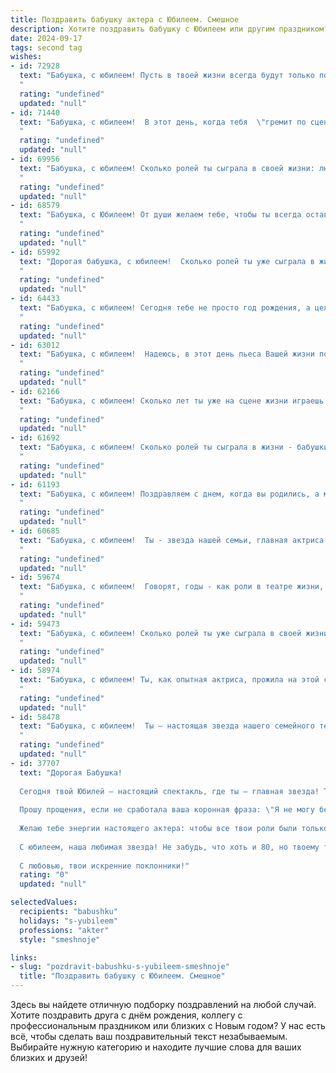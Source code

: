 ```yaml
---
title: Поздравить бабушку актера с Юбилеем. Смешное
description: Хотите поздравить бабушку с Юбилеем или другим праздником? Наш ИИ создаст незабываемое поздравление, а вы обязательно выделитесь среди других.  
date: 2024-09-17
tags: second tag
wishes:
- id: 72928
  text: "Бабушка, с юбилеем! Пусть в твоей жизни всегда будут только положительные роли, а сцена жизни будет яркой и полной оваций!
  "
  rating: "undefined"
  updated: "null"
- id: 71440
  text: "Бабушка, с юбилеем!  В этот день, когда тебя  \"гремит по сцене\" вся родня,  мы хотим пожелать, чтобы ты, как артист,  зажигала на сцене жизни еще долгие годы! 🎭🎂🥂🍾
  "
  rating: "undefined"
  updated: "null"
- id: 69956
  text: "Бабушка, с юбилеем! Сколько ролей ты сыграла в своей жизни: любящая бабушка, заботливая хозяйка, строгая учительница, а порой даже грозный дракон! Спасибо тебе за все эти роли, все они были незабываемы! Желаем тебе еще много ярких и интересных выступлений на жизненной сцене, аплодисментов и счастливых зрителей!
  "
  rating: "undefined"
  updated: "null"
- id: 68579
  text: "Бабушка, с Юбилеем! От души желаем тебе, чтобы ты всегда оставалась  яркой звездой, но  в хорошем смысле, конечно!  Пусть твой актерский талант никогда не угасает, а сцена жизни дарит тебе только  положительные роли! 🎉
  "
  rating: "undefined"
  updated: "null"
- id: 65992
  text: "Дорогая бабушка, с юбилеем!  Сколько ролей ты уже сыграла в жизни: любящей мамы, мудрого советчика, неподражаемого рассказчика сказок. Но твоя главная роль - это роль невероятной бабушки, которая всегда умеет поднять настроение и сделать жизнь ярче! Желаем тебе еще многих лет на сцене жизни, полных оваций, аплодисментов и, конечно, конфет! 🥳🎉
  "
  rating: "undefined"
  updated: "null"
- id: 64433
  text: "Бабушка, с юбилеем! Сегодня тебе не просто год рождения, а целый спектакль жизни! Поздравляем с премьерой нового акта, где ты, как всегда, в главной роли! Желаем тебе самых ярких оваций, самых искренних аплодисментов и самых запоминающихся ролей!
  "
  rating: "undefined"
  updated: "null"
- id: 63012
  text: "Бабушка, с юбилеем!  Надеюсь, в этот день пьеса Вашей жизни полна смеха, а сцена -  усыпана цветами!  Пусть аплодисменты не смолкают, а роли всегда будут главными!
  "
  rating: "undefined"
  updated: "null"
- id: 62166
  text: "Бабушка, с юбилеем! Сколько лет ты уже на сцене жизни играешь главные роли – от строгой, но любящей мамы до мудрой и веселой бабушки!  Ты – настоящая звезда, которая  сияет ярче всех! Желаем тебе новых ролей, оваций и бурных аплодисментов от всей семьи!
  "
  rating: "undefined"
  updated: "null"
- id: 61692
  text: "Бабушка, с юбилеем! Сколько ролей ты сыграла в жизни - бабушки, мамы, подруги,  даже, может быть, злодейки, когда внуков наказывала. Но самая главная твоя роль - это роль любимой бабушки, которую ты играешь блестяще уже столько лет! Желаем тебе новых ролей, ярких эмоций и  огромного количества аплодисментов!
  "
  rating: "undefined"
  updated: "null"
- id: 61193
  text: "Бабушка, с юбилеем! Поздравляем с днем, когда вы родились, а мир получил талантливую актрису, способную сыграть любую роль! Пусть  в вашей жизни будет много ярких ролей, аплодисментов и оваций.  Будьте здоровы, бодры и полны энтузиазма!
  "
  rating: "undefined"
  updated: "null"
- id: 60685
  text: "Бабушка, с юбилеем!  Ты - звезда нашей семьи, главная актриса в спектакле под названием \"Жизнь\"!  И пусть у тебя уже есть свой \"Оскар\" за \"Лучшую бабушку\", мы желаем тебе еще много ярких ролей в жизни, аплодисментов и, конечно, любви!
  "
  rating: "undefined"
  updated: "null"
- id: 59674
  text: "Бабушка, с юбилеем!  Говорят, годы - как роли в театре жизни, а ты играешь их с такой страстью, что нам, зрителям, просто некуда деться!  Мы желаем тебе новых ролей, только в комедийных жанрах, чтобы смех и радость звучали в твоей жизни всегда!  Будь здорова, любима и вечно юна, как героиня твоего любимого спектакля! 🎉
  "
  rating: "undefined"
  updated: "null"
- id: 59473
  text: "Бабушка, с юбилеем! Сколько ролей ты уже сыграла в своей жизни: любящей мамы, мудрой бабушки, и, конечно же, блистательной актрисы! Желаем тебе новых, ярких ролей, бурных оваций зала и бесконечного зрительского восторга! Пусть твоя жизнь будет полна смеха, радости и, конечно же, аплодисментов! 😄🎉
  "
  rating: "undefined"
  updated: "null"
- id: 58974
  text: "Бабушка, с юбилеем! Ты, как опытная актриса, прожила на этой сцене уже столько ярких ролей! От комедийных бабушек до драматических героинь, ты всегда была на высоте! Желаем тебе новых, интересных сценариев и стоячих оваций от жизни!
  "
  rating: "undefined"
  updated: "null"
- id: 58478
  text: "Бабушка, с юбилеем!  Ты – настоящая звезда нашего семейного театра!  С каждым годом ты все ярче светишь на сцене нашей жизни,  и уже заслужила звание \"Заслуженный артист\" за роли бабушки, повара, доктора и просто мудрого советчика!
  "
  rating: "undefined"
  updated: "null"
- id: 37707
  text: "Дорогая Бабушка!
  
  Сегодня твой Юбилей – настоящий спектакль, где ты – главная звезда! Так что, надевай свой лучший костюм, подмигивай зрителям и получай заслуженные аплодисменты!
  
  Прошу прощения, если не сработала ваша коронная фраза: \"Я не могу без своей гримерки!\" Но на этот раз гримерочка не понадобится – у тебя уже есть шикарный грим жизни, состоящий из мудрости, доброты и кучи веселых историй.
  
  Желаю тебе энергии настоящего актера: чтобы все твои роли были только главными, а не второго плана! Пусть в жизни будет меньше «плохих сценариев» и больше «романтических комедий» с хэппи-эндом!
  
  С юбилеем, наша любимая звезда! Не забудь, что хоть и 80, но твоему таланту и энергии нет границ!
  
  С любовью, твои искренние поклонники!"
  rating: "0"
  updated: "null"

selectedValues:
  recipients: "babushku"
  holidays: "s-yubileem"
  professions: "akter"
  style: "smeshnoje"

links:
- slug: "pozdravit-babushku-s-yubileem-smeshnoje"
  title: "Поздравить бабушку с Юбилеем. Смешное"
---
```


Здесь вы найдете отличную подборку поздравлений на любой случай. 
Хотите поздравить друга с днём рождения, коллегу с профессиональным праздником или близких с Новым годом? У нас есть всё, чтобы сделать ваш поздравительный текст незабываемым. Выбирайте нужную категорию и находите лучшие слова для ваших близких и друзей!
